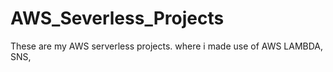 # AWS_Severless_Projects
These are my AWS serverless projects. where i made use of AWS LAMBDA, SNS,
